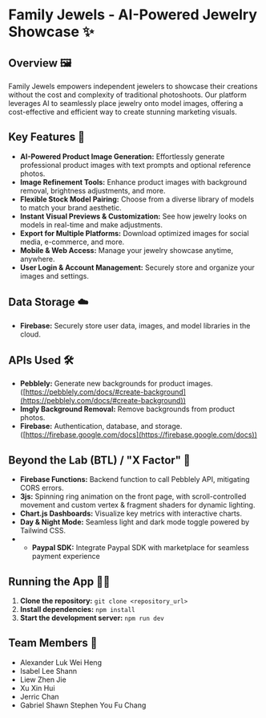 # Family Jewels - AI-Powered Jewelry Showcase ✨

## Overview 🖼️

Family Jewels empowers independent jewelers to showcase their creations without the cost and complexity of traditional photoshoots. Our platform leverages AI to seamlessly place jewelry onto model images, offering a cost-effective and efficient way to create stunning marketing visuals.

## Key Features 🌟

* **AI-Powered Product Image Generation:** Effortlessly generate professional product images with text prompts and optional reference photos.
* **Image Refinement Tools:** Enhance product images with background removal, brightness adjustments, and more.
* **Flexible Stock Model Pairing:** Choose from a diverse library of models to match your brand aesthetic.
* **Instant Visual Previews & Customization:** See how jewelry looks on models in real-time and make adjustments.
* **Export for Multiple Platforms:** Download optimized images for social media, e-commerce, and more.
* **Mobile & Web Access:** Manage your jewelry showcase anytime, anywhere.
* **User Login & Account Management:** Securely store and organize your images and settings.

## Data Storage ☁️

* **Firebase:** Securely store user data, images, and model libraries in the cloud. 

## APIs Used 🛠️

* **Pebblely:** Generate new backgrounds for product images. ([https://pebblely.com/docs/#create-background](https://pebblely.com/docs/#create-background))
* **Imgly Background Removal:**  Remove backgrounds from product photos.
* **Firebase:**  Authentication, database, and storage. ([https://firebase.google.com/docs](https://firebase.google.com/docs)) 

## Beyond the Lab (BTL) / "X Factor" 🚀

* **Firebase Functions:** Backend function to call Pebblely API, mitigating CORS errors.
* **3js:**  Spinning ring animation on the front page, with scroll-controlled movement and custom vertex & fragment shaders for dynamic lighting. 
* **Chart.js Dashboards:**  Visualize key metrics with interactive charts.
* **Day & Night Mode:**  Seamless light and dark mode toggle powered by Tailwind CSS. 
* * **Paypal SDK:**  Integrate Paypal SDK with marketplace for seamless payment experience

## Running the App 🏃‍♀️

1. **Clone the repository:** `git clone <repository_url>`
2. **Install dependencies:** `npm install`
3. **Start the development server:** `npm run dev`

## Team Members 🤝
* Alexander Luk Wei Heng 
* Isabel Lee Shann 
* Liew Zhen Jie 
* Xu Xin Hui 
* Jerric Chan 
* Gabriel Shawn Stephen You Fu Chang